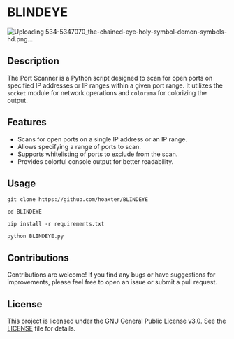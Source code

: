 # BLINDEYE

![Uploading 534-5347070_the-chained-eye-holy-symbol-demon-symbols-hd.png…]()


## Description
The Port Scanner is a Python script designed to scan for open ports on specified IP addresses or IP ranges within a given port range. It utilizes the `socket` module for network operations and `colorama` for colorizing the output.

## Features
- Scans for open ports on a single IP address or an IP range.
- Allows specifying a range of ports to scan.
- Supports whitelisting of ports to exclude from the scan.
- Provides colorful console output for better readability.

## Usage
```
git clone https://github.com/hoaxter/BLINDEYE
```
```
cd BLINDEYE
```
```
pip install -r requirements.txt
```
```
python BLINDEYE.py 
```

## Contributions
Contributions are welcome! If you find any bugs or have suggestions for improvements, please feel free to open an issue or submit a pull request.

## License
This project is licensed under the GNU General Public License v3.0. See the [LICENSE](LICENSE) file for details.


